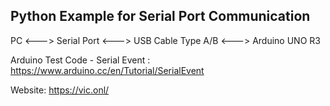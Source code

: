 ## Python Example for Serial Port Communication ##

PC <---> Serial Port <---> USB Cable Type A/B <---> Arduino UNO R3

Arduino Test Code - Serial Event : <https://www.arduino.cc/en/Tutorial/SerialEvent>

Website: https://vic.onl/